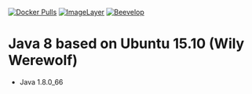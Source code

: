 [![Docker Pulls](https://img.shields.io/docker/pulls/beevelop/java.svg?style=flat-square)](https://links.beevelop.com/d-java)
[![ImageLayer](https://badge.imagelayers.io/beevelop/java:latest.svg)](https://imagelayers.io/?images=beevelop/java:latest)
[![Beevelop](https://links.beevelop.com/honey-badge)](https://beevelop.com)

# Java 8 based on Ubuntu 15.10 (Wily Werewolf)
- Java 1.8.0_66
